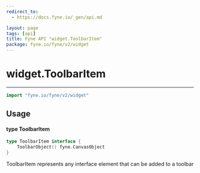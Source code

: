 ```yaml
---
redirect_to:
  - https://docs.fyne.io/_gen/api.md

layout: page
tags: [api]
title: Fyne API "widget.ToolbarItem"
package: fyne.io/fyne/v2/widget
---
```

# widget.ToolbarItem
---
```go
import "fyne.io/fyne/v2/widget"
```

## Usage

#### type ToolbarItem

```go
type ToolbarItem interface {
	ToolbarObject() fyne.CanvasObject
}
```

ToolbarItem represents any interface element that can be added to a toolbar
